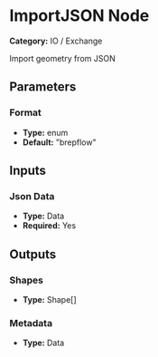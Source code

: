 
# ImportJSON Node

**Category:** IO / Exchange

Import geometry from JSON

## Parameters


### Format
- **Type:** enum
- **Default:** "brepflow"





## Inputs


### Json Data
- **Type:** Data
- **Required:** Yes



## Outputs


### Shapes
- **Type:** Shape[]



### Metadata
- **Type:** Data




